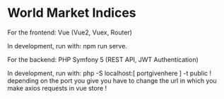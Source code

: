 # World Market Indices

For the frontend:
Vue (Vue2, Vuex, Router)

In development, run with:
npm run serve.

For the backend:
PHP Symfony 5 (REST API, JWT Authentication)

In development, run with:
php -S localhost:[ portgivenhere ] -t public
! depending on the port you give you have to change the url in which you make axios requests in vue store !
